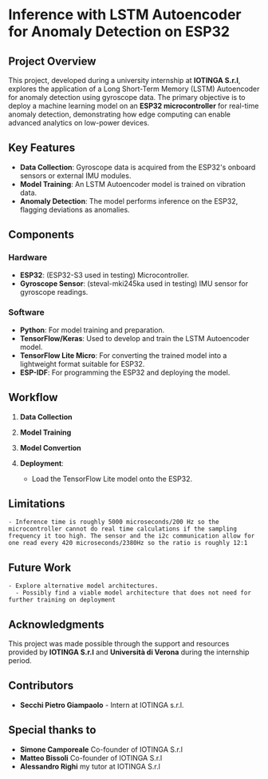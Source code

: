 # Inference with LSTM Autoencoder for Anomaly Detection on ESP32

## Project Overview
This project, developed during a university internship at **IOTINGA S.r.l**, explores the application of a Long Short-Term Memory (LSTM) Autoencoder for anomaly detection using gyroscope data. The primary objective is to deploy a machine learning model on an **ESP32 microcontroller** for real-time anomaly detection, demonstrating how edge computing can enable advanced analytics on low-power devices.

## Key Features
- **Data Collection**: Gyroscope data is acquired from the ESP32's onboard sensors or external IMU modules.
- **Model Training**: An LSTM Autoencoder model is trained on vibration data.
- **Anomaly Detection**: The model performs inference on the ESP32, flagging deviations as anomalies.


## Components
### Hardware
- **ESP32**: (ESP32-S3 used in testing) Microcontroller.
- **Gyroscope Sensor**: (steval-mki245ka used in testing) IMU sensor for gyroscope readings.


### Software
- **Python**: For model training and preparation.
- **TensorFlow/Keras**: Used to develop and train the LSTM Autoencoder model.
- **TensorFlow Lite Micro**: For converting the trained model into a lightweight format suitable for ESP32.
- **ESP-IDF**: For programming the ESP32 and deploying the model.

## Workflow
1. **Data Collection**

2. **Model Training**

3. **Model Convertion**

4. **Deployment**:
   - Load the TensorFlow Lite model onto the ESP32.

## Limitations
    - Inference time is roughly 5000 microseconds/200 Hz so the microcontroller cannot do real time calculations if the sampling frequency it too high. The sensor and the i2c communication allow for one read every 420 microseconds/2380Hz so the ratio is roughly 12:1 
## Future Work
    - Explore alternative model architectures.
      - Possibly find a viable model architecture that does not need for further training on deployment


## Acknowledgments
This project was made possible through the support and resources provided by **IOTINGA S.r.l** and **Università di Verona** during the internship period.


## Contributors
   - **Secchi Pietro Giampaolo** - Intern at IOTINGA s.r.l.

## Special thanks to
   - **Simone Camporeale**  Co-founder of IOTINGA S.r.l
   - **Matteo Bissoli**     Co-founder of IOTINGA S.r.l
   - **Alessandro Righi**   my tutor at IOTINGA S.r.l
